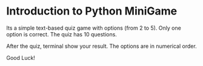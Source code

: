 # Introduction to Python MiniGame

Its a simple text-based quiz game with options (from 2 to 5).
Only one option is correct. 
The quiz has 10 questions.

After the quiz, terminal show your result.
The options are in numerical order.

Good Luck!

